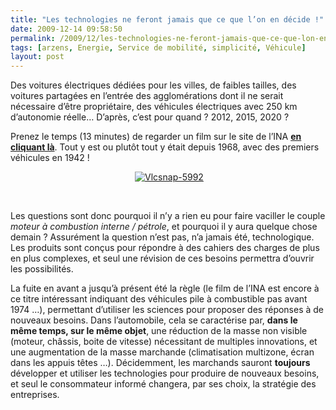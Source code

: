 ```yaml
---
title: "Les technologies ne feront jamais que ce que l’on en décide !"
date: 2009-12-14 09:58:50
permalink: /2009/12/les-technologies-ne-feront-jamais-que-ce-que-lon-en-decide.html
tags: [arzens, Energie, Service de mobilité, simplicité, Véhicule]
layout: post
---
```


<p class="MsoNormal"><span>Des voitures électriques dédiées pour les villes, de faibles tailles, des voitures partagées en l’entrée des agglomérations dont il ne serait nécessaire d’être propriétaire, des véhicules électriques avec 250 km d’autonomie réelle… D’après, c’est pour quand ? 2012, 2015, 2020 ?</span></p> <p class="MsoNormal"><span></span></p> <p class="MsoNormal"><span>Prenez le temps (13 minutes) de regarder un film sur le site de l’INA <strong><a href="http://www.ina.fr/economie-et-societe/environnement-et-urbanisme/video/CAF86014983/a-quand-la-voiture-electrique.fr.html" title="la voiture électrique 1968">en cliquant là</a></strong>. Tout y est ou plutôt tout y était depuis 1968, avec des premiers véhicules en 1942 !</span></p> <p class="MsoNormal"><span></span></p> <p align="center" class="MsoNormal"><span></span></p> <p align="center" class="MsoNormal"><span> <a href="https://gabrielplassat.github.io/transportsdufutur/wp-content/uploads/sites/6/old/6a0120a66d2ad4970b012876514ac6970c-pi.png"><img alt="Vlcsnap-5992" border="0" class="asset asset-image at-xid-6a0120a66d2ad4970b012876514ac6970c " src="/wp-content/uploads/sites/6/old/6a0120a66d2ad4970b012876514ac6970c-800wi.png" title="Vlcsnap-5992" /></a> <br /></span></p> <p class="MsoNormal"><span></span> </p> <p class="MsoNormal"><span>Les questions sont donc pourquoi il n’y a rien eu pour faire vaciller le couple <em>moteur à combustion interne / pétrole</em>, et pourquoi il y aura quelque chose demain ? Assurément la question n’est pas, n’a jamais été, technologique. Les produits sont conçus pour répondre à des cahiers des charges de plus en plus complexes, et seul une révision de ces besoins permettra d’ouvrir les possibilités.</span></p> <p class="MsoNormal"><span></span></p><span>La fuite en avant a jusqu’à présent été la règle (le film de l’INA est encore à ce titre intéressant indiquant des véhicules pile à combustible pas avant 1974 …), permettant d’utiliser les sciences pour proposer des réponses à de nouveaux besoins. Dans l’automobile, cela se caractérise par, <strong>dans le même temps, sur le même objet</strong>, une réduction de la masse non visible (moteur, châssis, boite de vitesse) nécessitant de multiples innovations, et une augmentation de la masse marchande (climatisation multizone, écran dans les appuis têtes …). Décidemment, les marchands sauront <strong>toujours</strong> développer et utiliser les technologies pour produire de nouveaux besoins, et seul le consommateur informé changera, par ses choix, la stratégie des entreprises.</span>
